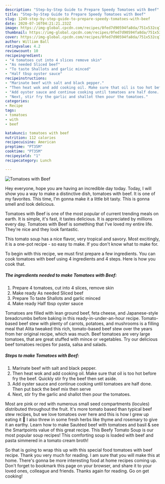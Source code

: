 ```yaml
---
description: "Step-by-Step Guide to Prepare Speedy Tomatoes with Beef"
title: "Step-by-Step Guide to Prepare Speedy Tomatoes with Beef"
slug: 1249-step-by-step-guide-to-prepare-speedy-tomatoes-with-beef
date: 2020-07-16T04:21:21.232Z
image: https://img-global.cpcdn.com/recipes/0fed7d90594fa8da/751x532cq70/tomatoes-with-beef-recipe-main-photo.jpg
thumbnail: https://img-global.cpcdn.com/recipes/0fed7d90594fa8da/751x532cq70/tomatoes-with-beef-recipe-main-photo.jpg
cover: https://img-global.cpcdn.com/recipes/0fed7d90594fa8da/751x532cq70/tomatoes-with-beef-recipe-main-photo.jpg
author: William Ball
ratingvalue: 4.2
reviewcount: 10
recipeingredient:
- "4 tomatoes cut into 4 slices remove skin"
- "As needed Sliced beef"
- "To taste Shallots and garlic minced"
- "Half tbsp oyster sauce"
recipeinstructions:
- "Marinate beef with salt and black pepper."
- "Then heat wok and add cooking oil. Make sure that oil is too hot before fry the beef. Quickly stir fry the beef then set aside."
- "Add oyster sauce and continue cooking until tomatoes are half done. Then put back the beef mix then serve"
- "Next, stir fry the garlic and shallot then pour the tomatoes."
categories:
- Recipe
tags:
- tomatoes
- with
- beef

katakunci: tomatoes with beef 
nutrition: 112 calories
recipecuisine: American
preptime: "PT35M"
cooktime: "PT35M"
recipeyield: "1"
recipecategory: Lunch

---
```



![Tomatoes with Beef](https://img-global.cpcdn.com/recipes/0fed7d90594fa8da/751x532cq70/tomatoes-with-beef-recipe-main-photo.jpg)

Hey everyone, hope you are having an incredible day today. Today, I will show you a way to make a distinctive dish, tomatoes with beef. It is one of my favorites. This time, I'm gonna make it a little bit tasty. This is gonna smell and look delicious.

Tomatoes with Beef is one of the most popular of current trending meals on earth. It is simple, it's fast, it tastes delicious. It is appreciated by millions every day. Tomatoes with Beef is something that I've loved my entire life. They're nice and they look fantastic.

This tomato soup has a nice flavor, very tropical and savory. Most excitingly, it is a one-pot recipe - so easy to make. If you don&#39;t know what to make for.


To begin with this recipe, we must first prepare a few ingredients. You can cook tomatoes with beef using 4 ingredients and 4 steps. Here is how you cook that.

<!--inarticleads1-->

##### The ingredients needed to make Tomatoes with Beef:

1. Prepare 4 tomatoes, cut into 4 slices, remove skin
1. Make ready As needed Sliced beef
1. Prepare To taste Shallots and garlic minced
1. Make ready Half tbsp oyster sauce


Tomatoes are filled with lean ground beef, feta cheese, and Japanese-style breadcrumbs before baking in this ready-in-under-an-hour recipe. Tomato-based beef stew with plenty of carrots, potatoes, and mushrooms is a filling meal that Alita tweaked this rich, tomato-based beef stew over the years from her original recipe, which was much. Beef tomatoes are very large tomatoes, that are great stuffed with mince or vegetables. Try our delicious beef tomatoes recipes for pasta, salsa and salads. 

<!--inarticleads2-->

##### Steps to make Tomatoes with Beef:

1. Marinate beef with salt and black pepper.
1. Then heat wok and add cooking oil. Make sure that oil is too hot before fry the beef. Quickly stir fry the beef then set aside.
1. Add oyster sauce and continue cooking until tomatoes are half done. Then put back the beef mix then serve
1. Next, stir fry the garlic and shallot then pour the tomatoes.


Most are pink or red with numerous small seed compartments (locules) distributed throughout the fruit. It&#39;s more tomato based than typical beef stew recipes, but we love tomatoes over here and this is how I grew up eating it 🙂 I also threw in some fresh herbs like thyme and rosemary to give it an earthy. Learn how to make Sautéed beef with tomatoes and basil &amp; see the Smartpoints value of this great recipe. This Beefy Tomato Soup is our most popular soup recipes! This comforting soup is loaded with beef and pasta simmered in a tomato cream broth! 

So that is going to wrap this up with this special food tomatoes with beef recipe. Thank you very much for reading. I am sure that you will make this at home. There's gonna be more interesting food at home recipes coming up. Don't forget to bookmark this page on your browser, and share it to your loved ones, colleague and friends. Thanks again for reading. Go on get cooking!
